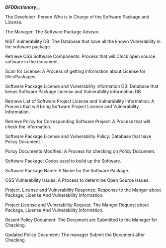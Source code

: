 _________________________________________DFDDictionary___________________________________________

The Developer: Person Who is in Charge of the Software Package and License.

The Manager: The Software Package Advisor.

NIST Vulnerability DB: The Database that have all the known Vulnerability in the software package.

Retrieve OSS Software Components: Process that will Chick open source software in the document.

Scan for License: A Process of getting information about License for files/Packages

Software Package License and Vulnerability information DB: Database that keeps Software Package License and Vulnerability information DB

Retrieve List of Software Project License and Vulnerability Information: A Process that will bring Software Project License and Vulnerability Information.

Retrieve Policy for Corresponding Software Project: A Process that will check the information.

Software Package License and Vulnerability Policy: Database that have Policy Document

Policy Documents Modified: A Process for checking on Policy Document.

Software Package: Codes used to build up the Software.

Software Package Name: A Name for the Software Package.

OSS Vulnerability Issues: A Process to determine Open Source Issues.

Project, License and Vulnerability Response: Response to the Manger about Package, License And Vulnerability Information.

Project License and Vulnerability Request: The Manger Request about Package, License And Vulnerability Information.

Resent Policy Document: The Document are Submitted to the Manager for Checking.

Updated Policy Document: The manager Submit the Document after Checking.
